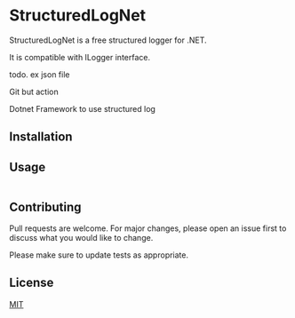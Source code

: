 # StructuredLogNet
StructuredLogNet is a free structured logger for .NET.

It is compatible with ILogger interface.

todo. ex json file

Git but action

Dotnet Framework to use structured  log

## Installation



## Usage

```csharp

```

## Contributing

Pull requests are welcome. For major changes, please open an issue first
to discuss what you would like to change.

Please make sure to update tests as appropriate.

## License

[MIT](https://choosealicense.com/licenses/mit/)